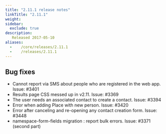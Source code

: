 ```yaml
---
title: "2.11.1 release notes"
linkTitle: "2.11.1"
weight:
sidebar:
  exclude: true
description:
   Released 2017-05-10
aliases:
  -    /core/releases/2.11.1
  -    /releases/2.11.1
---
```


## Bug fixes

- Cannot report via SMS about people who are registered in the web app. Issue: #3401
- Results page CSS messed up in v2.11. Issue: #3369
- The user needs an associated contact to create a contact. Issue: #3394
- Error when adding Place with new person. Issue: #3420
- Error after canceling and re-opening any contact creation form. Issue: #3448
- namespace-form-fields migration : report bulk errors. Issue: #3371 (second part)
